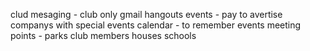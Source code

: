 clud mesaging - club only gmail hangouts
events - pay to avertise companys with special events calendar - to remember events
meeting points - parks club members houses schools